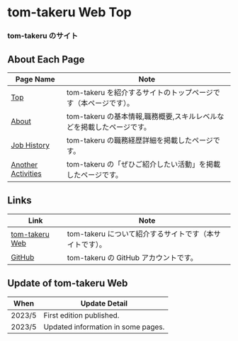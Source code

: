 # tom-takeru Web Top

### tom-takeru のサイト

## About Each Page

| Page Name                                                                           | Note                                                                  |
| ----------------------------------------------------------------------------------- | --------------------------------------------------------------------- |
| [Top](https://job-history-introduction.vercel.app)                                  | tom-takeru を紹介するサイトのトップページです（本ページです）。       |
| [About](https://job-history-introduction.vercel.app/about)                          | tom-takeru の基本情報,職務概要,スキルレベルなどを掲載したページです。 |
| [Job History](https://job-history-introduction.vercel.app/jobHistory)               | tom-takeru の職務経歴詳細を掲載したページです。                       |
| [Another Activities](https://job-history-introduction.vercel.app/anotherActivities) | tom-takeru の「ぜひご紹介したい活動」を掲載したページです。           |

## Links

| Link                                                          | Note                                                    |
| ------------------------------------------------------------- | ------------------------------------------------------- |
| [tom-takeru Web](https://job-history-introduction.vercel.app) | tom-takeru について紹介するサイトです（本サイトです）。 |
| [GitHub](https://github.com/tom-takeru)                       | tom-takeru の GitHub アカウントです。                   |

## Update of tom-takeru Web

| When   | Update Detail                      |
| ------ | ---------------------------------- |
| 2023/5 | First edition published.           |
| 2023/5 | Updated information in some pages. |
